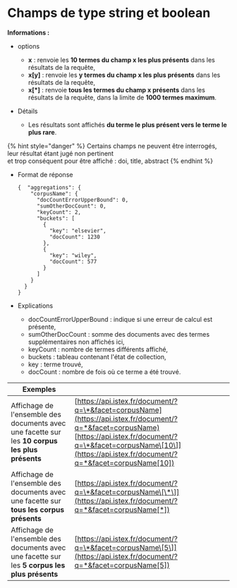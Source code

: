 # Champs de type string et boolean

**Informations :**

* options
  * **x** : renvoie les **10 termes du champ x les plus présents** dans les résultats de la requête,
  * **x\[y\]** : renvoie les **y termes du champ x les plus présents** dans les résultats de la requête,
  * **x\[\*\]** : renvoie **tous les termes du champ x présents** dans les résultats de la requête, dans la limite de **1000 termes maximum**. 
* Détails

  * Les résultats sont affichés **du terme le plus présent vers le terme le plus rare**. 

{% hint style="danger" %}
Certains champs ne peuvent être interrogés, leur résultat étant jugé non pertinent  
et trop conséquent pour être affiché : doi, title, abstract
{% endhint %}

  


* Format de réponse

  ```text
  {  "aggregations": {
      "corpusName": {
        "docCountErrorUpperBound": 0,
        "sumOtherDocCount": 0,
        "keyCount": 2,
        "buckets": [
          {
            "key": "elsevier",
            "docCount": 1230
          },
          {
            "key": "wiley",
            "docCount": 577
          }
        ]
      }
    }
  }
  ```

* Explications
  * docCountErrorUpperBound : indique si une erreur de calcul est présente,
  * sumOtherDocCount : somme des documents avec des termes supplémentaires non affichés ici,
  * keyCount : nombre de termes différents affiché,
  * buckets : tableau contenant l'état de collection,
  * key : terme trouvé,
  * docCount : nombre de fois où ce terme a été trouvé.



| Exemples |  |
| --- | --- |
| Affichage de l'ensemble des documents avec une facette sur les **10 corpus les plus présents** | [https://api.istex.fr/document/?q=\*&facet=corpusName](https://api.istex.fr/document/?q=*&facet=corpusName) [https://api.istex.fr/document/?q=\*&facet=corpusName\[10\]](https://api.istex.fr/document/?q=*&facet=corpusName[10]) |
| Affichage de l'ensemble des documents avec une facette sur **tous les corpus présents** | [https://api.istex.fr/document/?q=\*&facet=corpusName\[\*\]](https://api.istex.fr/document/?q=*&facet=corpusName[*]) |
| Affichage de l'ensemble des documents avec une facette sur les **5 corpus les plus présents** | [https://api.istex.fr/document/?q=\*&facet=corpusName\[5\]](https://api.istex.fr/document/?q=*&facet=corpusName[5]) |

